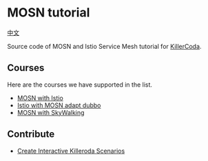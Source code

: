 # MOSN tutorial

[中文](README_ZH.md)

Source code of MOSN and Istio Service Mesh tutorial for [KillerCoda](https://killercoda.com/mosn-tutorial).

## Courses

Here are the courses we have supported in the list.

- [MOSN with Istio](https://killercoda.com/mosn-tutorial/course/istio/mosn-with-istio)
- [Istio with MOSN adapt dubbo](https://killercoda.com/mosn-tutorial/course/istio/istio-mosn-adapt-dubbo)
- [MOSN with SkyWalking](https://killercoda.com/mosn-tutorial/course/istio/mosn-with-skywalking)

## Contribute

- [Create Interactive Killeroda Scenarios](https://killercoda.com/creators)

